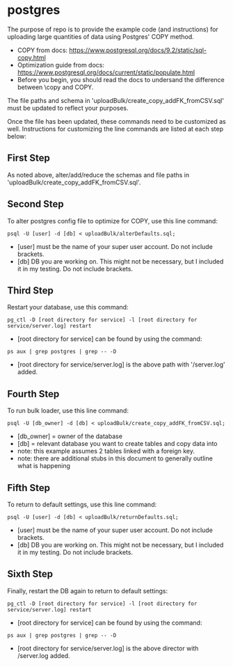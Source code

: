 # postgres

The purpose of repo is to provide the example code (and instructions) for uploading large quantities of data using Postgres' COPY method.
  - COPY from docs: https://www.postgresql.org/docs/9.2/static/sql-copy.html
  - Optimization guide from docs: https://www.postgresql.org/docs/current/static/populate.html
  - Before you begin, you should read the docs to undersand the difference between \copy and COPY.

The file paths and schema in 'uploadBulk/create_copy_addFK_fromCSV.sql' must be updated to reflect your purposes.

Once the file has been updated, these commands need to be customized as well. Instructions for customizing the line commands are listed at each step below:

## First Step

As noted above, alter/add/reduce the schemas and file paths in 'uploadBulk/create_copy_addFK_fromCSV.sql'.

## Second Step

To alter postgres config file to optimize for COPY, use this line command:
```
psql -U [user] -d [db] < uploadBulk/alterDefaults.sql;
```
* [user] must be the name of your super user account. Do not include brackets.
* [db] DB you are working on. This might not be necessary, but I included it in my testing. Do not include brackets.


## Third Step

Restart your database, use this command:
```
pg_ctl -D [root directory for service] -l [root directory for service/server.log] restart
```
* [root directory for service] can be found by using the command:

```
ps aux | grep postgres | grep -- -D
```
* [root directory for service/server.log] is the above path with '/server.log' added.


## Fourth Step

To run bulk loader, use this line command:
```
psql -U [db_owner] -d [db] < uploadBulk/create_copy_addFK_fromCSV.sql;
```
* [db_owner] = owner of the database
* [db] = relevant database you want to create tables and copy data into
* note: this example assumes 2 tables linked with a foreign key.
* note: there are additional stubs in this document to generally outline what is happening


## Fifth Step

To return to default settings, use this line command:
```
psql -U [user] -d [db] < uploadBulk/returnDefaults.sql;
```
* [user] must be the name of your super user account. Do not include brackets.
* [db] DB you are working on. This might not be necessary, but I included it in my testing. Do not include brackets.


## Sixth Step

Finally, restart the DB again to return to default settings:
```
pg_ctl -D [root directory for service] -l [root directory for service/server.log] restart
```
* [root directory for service] can be found by using the command:
```
ps aux | grep postgres | grep -- -D
```
* [root directory for service/server.log] is the above director with /server.log added.
